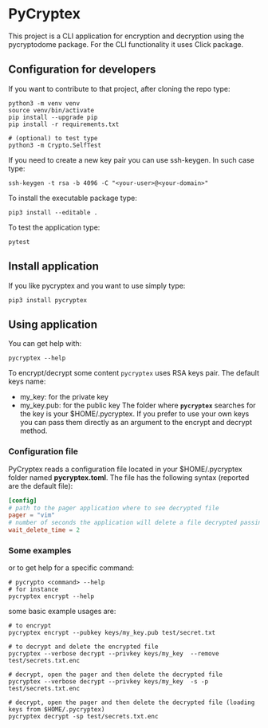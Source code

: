 # PyCryptex
This project is a CLI application for encryption and decryption using the pycryptodome package. For the CLI functionality it uses
Click package.


## Configuration for developers

If you want to contribute to that project, after cloning the repo type:
```shell script
python3 -m venv venv
source venv/bin/activate
pip install --upgrade pip
pip install -r requirements.txt

# (optional) to test type
python3 -m Crypto.SelfTest
```

If you need to create a new key pair you can use ssh-keygen. In such case type:
```shell script
ssh-keygen -t rsa -b 4096 -C "<your-user>@<your-domain>"
```

To install the executable package type:
````shell script
pip3 install --editable .
````

To test the application type:
```shell script
pytest
```

## Install application

If you like pycryptex and you want to use simply type:
```shell script
pip3 install pycryptex
```

## Using application

You can get help with:
````shell script
pycryptex --help
````

To encrypt/decrypt some content ``pycryptex`` uses RSA keys pair. The default keys name:
- my_key: for the private key
- my_key.pub: for the public key
The folder where **`pycryptex`** searches for the key is your $HOME/.pycryptex. If you prefer to use your own
keys you can pass them directly as an argument to the encrypt and decrypt method.

### Configuration file

PyCryptex reads a configuration file located in your $HOME/.pycryptex folder named **pycryptex.toml**.
The file has the following syntax (reported are the default file):
```toml
[config]
# path to the pager application where to see decrypted file
pager = "vim"
# number of seconds the application will delete a file decrypted passing the s option flag
wait_delete_time = 2
```

### Some examples
or to get help for a specific command:
```shell script
# pycrypto <command> --help
# for instance
pycryptex encrypt --help
```
some basic example usages are:
````shell script
# to encrypt
pycryptex encrypt --pubkey keys/my_key.pub test/secret.txt

# to decrypt and delete the encrypted file
pycryptex --verbose decrypt --privkey keys/my_key  --remove test/secrets.txt.enc

# decrypt, open the pager and then delete the decrypted file
pycryptex --verbose decrypt --privkey keys/my_key  -s -p  test/secrets.txt.enc

# decrypt, open the pager and then delete the decrypted file (loading keys from $HOME/.pycryptex)
pycryptex decrypt -sp test/secrets.txt.enc
````